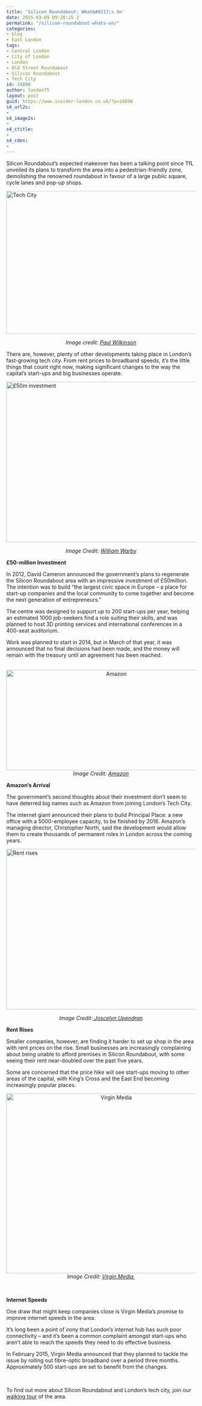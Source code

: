 ```yaml
---
title: 'Silicon Roundabout: What&#8217;s On'
date: 2015-03-09 09:28:25 Z
permalink: "/silicon-roundabout-whats-on/"
categories:
- blog
- East London
tags:
- Central London
- City of London
- London
- Old Street Roundabout
- Silicon Roundabout
- Tech City
id: 24890
author: london75
layout: post
guid: https://www.insider-london.co.uk/?p=24890
s4_url2s:
- 
s4_image2s:
- 
s4_ctitle:
- 
s4_cdes:
- 
---
```


Silicon Roundabout’s expected makeover has been a talking point since TfL unveiled its plans to transform the area into a pedestrian-friendly zone, demolishing the renowned roundabout in favour of a large public square, cycle lanes and pop-up shops.

[<img class="aligncenter size-full wp-image-24892" src="/wp-content/uploads/2015/03/SiliconRoundabout.jpg.jpg" alt="Tech City" width="569" height="380" />](/wp-content/uploads/2015/03/SiliconRoundabout.jpg.jpg)

<p style="text-align: center;">
  <em>Image credit: <a href="https://www.flickr.com/photos/eepaul/13252165225/in/photolist-mc3P2k-9vYnd7-f1FDFa-57dzwN-buCECz-buBVnr-buBX9P-ceuknQ-awUGeu-bX7YVx-nC9tb7-9JCkyv-buBWMc-buCyKe-5c1TwY-o5Zrtr-bQkGfM-91Syj7-buBXqx-h3PPbn-dX55S8-h3NFaN-dhzQ8H-nkE6UW-nMd5sV-91SyxU-5dum6A-595swj-9yDzkG-f1VFaS-91Sxzb-5wrjv7-91SxNG-91SxEJ-91Sxj1-9yDzMN-91Syrm-91Pr9z-595sty-91PrkK-9yAxWp-cBGXmh-9yDyfL-9yAxH8-91SxTQ-91Syhd-91SxWJ-91SyzG-91SxLf-91SxeU">Paul Wilkinson</a></em>
</p>

There are, however, plenty of other developments taking place in London’s fast-growing tech city. From rent prices to broadband speeds, it’s the little things that count right now, making significant changes to the way the capital’s start-ups and big businesses operate.

[<img class="aligncenter size-full wp-image-24893" src="/wp-content/uploads/2015/03/Investment.jpg.jpg" alt="£50m investment" width="569" height="427" />](/wp-content/uploads/2015/03/Investment.jpg.jpg)

<p style="text-align: center;">
  <em>Image Credit: <a href="https://www.flickr.com/photos/wwarby/4860335535/in/photolist-61YpHS-72oGUg-pJQDfg-7b8177-gRLhBD-imQvvs-dWzzFm-dPaEYV-fBnmGx-9JGVuS-h9XRXW-5X6vYX-nXzi2r-6tTeu-8puuqx-7DgxPR-2KoMzF-6etus9-2B771i-gEs9Qu-dEvsyp-nsnunH-7Hhfuh-ihEj4U-3Nb7bW-7a3UiL-fpDCqM-BmVaN-5F9i5M-fg3cTu-dPhmP1-5pRVoc-mVtfAA-6A6Ysx-fhaSzC-72RRMc-8V3rpq-268jnk-7dG4WP-5ycwrT-a2Yx4D-nQwayb-7YYS6G-TmP8r-dKGDxy-5XnVsr-pwC6dg-hwMi4K-eHKjMd-5Wntie">William Warby</a></em>
</p>

**£50-million Investment**

In 2012, David Cameron announced the government’s plans to regenerate the Silicon Roundabout area with an impressive investment of £50million. The intention was to build “the largest civic space in Europe &#8211; a place for start-up companies and the local community to come together and become the next generation of entrepreneurs.”

The centre was designed to support up to 200 start-ups per year, helping an estimated 1000 job-seekers find a role suiting their skills, and was planned to host 3D printing services and international conferences in a 400-seat auditorium.

Work was planned to start in 2014, but in March of that year, it was announced that no final decisions had been made, and the money will remain with the treasury until an agreement has been reached.

<p style="text-align: center;">
   <a href="/wp-content/uploads/2015/03/Amazon.jpg.jpg"><img class="aligncenter size-full wp-image-24895" src="/wp-content/uploads/2015/03/Amazon.jpg.jpg" alt="Amazon" width="569" height="267" /></a><em>Image Credit: <a href="https://www.amazon.co.uk">Amazon</a></em>
</p>

**Amazon’s Arrival**

The government’s second thoughts about their investment don’t seem to have deterred big names such as Amazon from joining London’s Tech City.

The internet giant announced their plans to build Principal Place: a new office with a 5000-employee capacity, to be finished by 2016. Amazon’s managing director, Christopher North, said the development would allow them to create thousands of permanent roles in London across the coming years.

<img class="aligncenter size-full wp-image-24894" src="/wp-content/uploads/2015/03/Rent.jpg.jpg" alt="Rent rises" width="569" height="427" />

<p style="text-align: center;">
  <em>Image Credit:<a href="https://www.flickr.com/photos/12452432@N03/7623992484/in/photolist-cBGXmh-9yDyfL-9yAxH8-nMd5sV-91SxTQ-91Syhd-91SyxU-91SxWJ-91SyzG-91SxLf-91SxeU-91PrHp-91SxXy-91Prsv-91PqE2-91Prjz-91SybQ-91PqJv-91Pr8c-91PrMa-91PqAi-91Sxvw-91Sy8d-91PrcK-91Sym1-91PqCH-91Sy5j-91PrgR-91SyuW-91Sy6N-91Prwt-91PqY2-91Pr1e-91SxgW-91PqFV-buBWYD-9yDxYs-9yDy8j-9yAyqB-9yDymU-9yAxgp-9yAxyX-9yDzvY-9yAxQi-buBR7r-589wJG-7vDqDR-qm1RbW-qxa1UZ-58JADz"> Joscelyn Upendran</a></em>
</p>

**Rent Rises**

Smaller companies, however, are finding it harder to set up shop in the area with rent prices on the rise. Small businesses are increasingly complaining about being unable to afford premises in Silicon Roundabout, with some seeing their rent near-doubled over the past five years.

Some are concerned that the price hike will see start-ups moving to other areas of the capital, with King’s Cross and the East End becoming increasingly popular places.

<p style="text-align: center;">
  <img class="aligncenter size-full wp-image-24896" src="/wp-content/uploads/2015/03/virgin-logo.jpg" alt="Virgin Media" width="569" height="478" /><em>Image Credit: <a href="https://www.virginmedia.com">Virgin Media </a></em>
</p>

&nbsp;

**Internet Speeds**

One draw that might keep companies close is Virgin Media’s promise to improve internet speeds in the area.

It’s long been a point of irony that London’s internet hub has such poor connectivity – and it’s been a common complaint amongst start-ups who aren’t able to reach the speeds they need to do effective business.

In February 2015, Virgin Media announced that they planned to tackle the issue by rolling out fibre-optic broadband over a period three months. Approximately 500 start-ups are set to benefit from the changes.

&nbsp;

To find out more about Silicon Roundabout and London’s tech city, join our [walking tour](https://www.insider-london.co.uk/silicon-roundabout-tech-city-tour/) of the area.

&nbsp;

